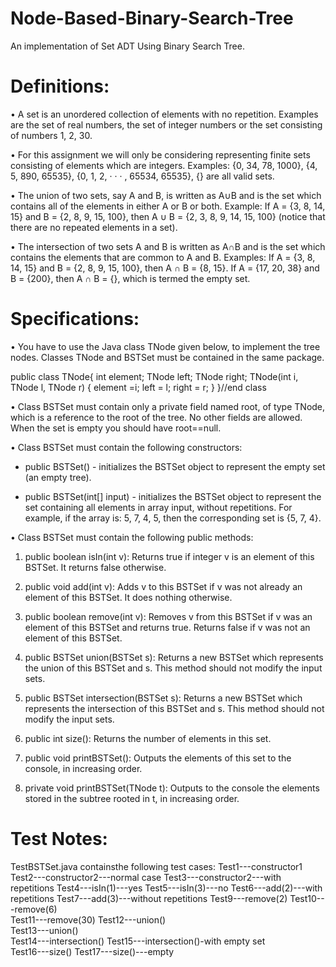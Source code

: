 ﻿# Node-Based-Binary-Search-Tree

An implementation of Set ADT Using Binary Search Tree.

# Definitions:

• A set is an unordered collection of elements with no repetition. Examples are the
set of real numbers, the set of integer numbers or the set consisting of numbers
1, 2, 30.

• For this assignment we will only be considering representing finite sets consisting
of elements which are integers. Examples: {0, 34, 78, 1000}, {4, 5, 890, 65535},
{0, 1, 2, · · · , 65534, 65535}, {} are all valid sets.

• The union of two sets, say A and B, is written as A∪B and is the set which contains
all of the elements in either A or B or both. Example: If A = {3, 8, 14, 15} and
B = {2, 8, 9, 15, 100}, then A ∪ B = {2, 3, 8, 9, 14, 15, 100} (notice that there are no
repeated elements in a set).

• The intersection of two sets A and B is written as A∩B and is the set which contains
the elements that are common to A and B. Examples: If A = {3, 8, 14, 15} and
B = {2, 8, 9, 15, 100}, then A ∩ B = {8, 15}. If A = {17, 20, 38} and B = {200},
then A ∩ B = {}, which is termed the empty set.

# Specifications:

• You have to use the Java class TNode given below, to implement the tree nodes.
Classes TNode and BSTSet must be contained in the same package.

public class TNode{
int element;
TNode left;
TNode right;
TNode(int i, TNode l, TNode r)
{ element =i; left = l; right = r; }
}//end class

• Class BSTSet must contain only a private field named root, of type TNode, which
is a reference to the root of the tree. No other fields are allowed. When the set is
empty you should have root==null.

• Class BSTSet must contain the following constructors:

- public BSTSet() - initializes the BSTSet object to represent the empty set
(an empty tree).

- public BSTSet(int[] input) - initializes the BSTSet object to represent the
set containing all elements in array input, without repetitions. For example,
if the array is: 5, 7, 4, 5, then the corresponding set is {5, 7, 4}.

• Class BSTSet must contain the following public methods:

1) public boolean isIn(int v): Returns true if integer v is an element of
this BSTSet. It returns false otherwise.

2) public void add(int v): Adds v to this BSTSet if v was not already an
element of this BSTSet. It does nothing otherwise.

3) public boolean remove(int v): Removes v from this BSTSet if v was an
element of this BSTSet and returns true. Returns false if v was not an
element of this BSTSet.

4) public BSTSet union(BSTSet s): Returns a new BSTSet which represents
the union of this BSTSet and s. This method should not modify the input
sets.

5) public BSTSet intersection(BSTSet s): Returns a new BSTSet which represents
the intersection of this BSTSet and s. This method should not modify
the input sets.

6) public int size(): Returns the number of elements in this set.

7) public void printBSTSet(): Outputs the elements of this set to the console,
in increasing order.

8) private void printBSTSet(TNode t): Outputs to the console the elements
stored in the subtree rooted in t, in increasing order.


# Test Notes:

TestBSTSet.java containsthe following test cases:
Test1---constructor1
Test2---constructor2---normal case
Test3---constructor2---with repetitions
Test4---isIn(1)---yes
Test5---isIn(3)---no
Test6---add(2)---with repetitions
Test7---add(3)---without repetitions
Test9---remove(2)
Test10---remove(6)	
Test11---remove(30)	
Test12---union()	
Test13---union()	
Test14---intersection()	
Test15---intersection()-with empty set	
Test16---size()	
Test17---size()---empty




